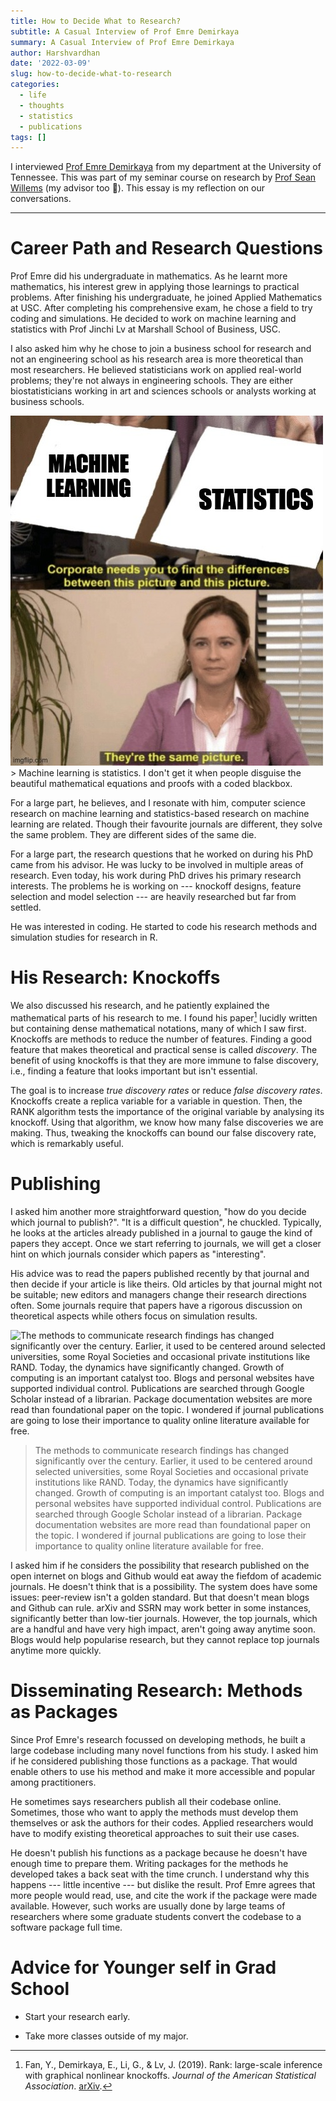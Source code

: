 ```yaml
---
title: How to Decide What to Research?
subtitle: A Casual Interview of Prof Emre Demirkaya
summary: A Casual Interview of Prof Emre Demirkaya
author: Harshvardhan
date: '2022-03-09'
slug: how-to-decide-what-to-research
categories:
  - life
  - thoughts
  - statistics
  - publications
tags: []
---
```


I interviewed [Prof Emre Demirkaya](https://scholar.google.com/citations?user=vCG5bM0AAAAJ&hl=en) from my department at the University of Tennessee. This was part of my seminar course on research by [Prof Sean Willems](https://seanwillems.com/) (my advisor too 🚀). This essay is my reflection on our conversations.

------------------------------------------------------------------------

# Career Path and Research Questions

Prof Emre did his undergraduate in mathematics. As he learnt more mathematics, his interest grew in applying those learnings to practical problems. After finishing his undergraduate, he joined Applied Mathematics at USC. After completing his comprehensive exam, he chose a field to try coding and simulations. He decided to work on machine learning and statistics with Prof Jinchi Lv at Marshall School of Business, USC.

I also asked him why he chose to join a business school for research and not an engineering school as his research area is more theoretical than most researchers. He believed statisticians work on applied real-world problems; they're not always in engineering schools. They are either biostatisticians working in art and sciences schools or analysts working at business schools.

![Machine learning is statistics. I don't get it when people disguise the beautiful mathematical equations and proofs with a coded blackbox.](images/683tnx.jpeg) \> Machine learning is statistics. I don't get it when people disguise the beautiful mathematical equations and proofs with a coded blackbox.

For a large part, he believes, and I resonate with him, computer science research on machine learning and statistics-based research on machine learning are related. Though their favourite journals are different, they solve the same problem. They are different sides of the same die.

For a large part, the research questions that he worked on during his PhD came from his advisor. He was lucky to be involved in multiple areas of research. Even today, his work during PhD drives his primary research interests. The problems he is working on --- knockoff designs, feature selection and model selection --- are heavily researched but far from settled.

He was interested in coding. He started to code his research methods and simulation studies for research in R.

# His Research: Knockoffs

We also discussed his research, and he patiently explained the mathematical parts of his research to me. I found his paper[^1] lucidly written but containing dense mathematical notations, many of which I saw first. Knockoffs are methods to reduce the number of features. Finding a good feature that makes theoretical and practical sense is called *discovery*. The benefit of using knockoffs is that they are more immune to false discovery, i.e., finding a feature that looks important but isn't essential.

[^1]: Fan, Y., Demirkaya, E., Li, G., & Lv, J. (2019). Rank: large-scale inference with graphical nonlinear knockoffs. *Journal of the American Statistical Association*. [arXiv](https://arxiv.org/abs/1709.00092).

The goal is to increase *true discovery rates* or reduce *false discovery rates*. Knockoffs create a replica variable for a variable in question. Then, the RANK algorithm tests the importance of the original variable by analysing its knockoff. Using that algorithm, we know how many false discoveries we are making. Thus, tweaking the knockoffs can bound our false discovery rate, which is remarkably useful.

# Publishing

I asked him another more straightforward question, "how do you decide which journal to publish?". "It is a difficult question", he chuckled. Typically, he looks at the articles already published in a journal to gauge the kind of papers they accept. Once we start referring to journals, we will get a closer hint on which journals consider which papers as "interesting".

His advice was to read the papers published recently by that journal and then decide if your article is like theirs. Old articles by that journal might not be suitable; new editors and managers change their research directions often. Some journals require that papers have a rigorous discussion on theoretical aspects while others focus on simulation results.

![The methods to communicate research findings has changed significantly over the century. Earlier, it used to be centered around selected universities, some Royal Societies and occasional private institutions like RAND. Today, the dynamics have significantly changed. Growth of computing is an important catalyst too. Blogs and personal websites have supported individual control. Publications are searched through Google Scholar instead of a librarian. Package documentation websites are more read than foundational paper on the topic. I wondered if journal publications are going to lose their importance to quality online literature available for free.](images/publications.png)

> The methods to communicate research findings has changed significantly over the century. Earlier, it used to be centered around selected universities, some Royal Societies and occasional private institutions like RAND. Today, the dynamics have significantly changed. Growth of computing is an important catalyst too. Blogs and personal websites have supported individual control. Publications are searched through Google Scholar instead of a librarian. Package documentation websites are more read than foundational paper on the topic. I wondered if journal publications are going to lose their importance to quality online literature available for free.

I asked him if he considers the possibility that research published on the open internet on blogs and Github would eat away the fiefdom of academic journals. He doesn't think that is a possibility. The system does have some issues: peer-review isn't a golden standard. But that doesn't mean blogs and Github can rule. arXiv and SSRN may work better in some instances, significantly better than low-tier journals. However, the top journals, which are a handful and have very high impact, aren't going away anytime soon. Blogs would help popularise research, but they cannot replace top journals anytime more quickly.

# Disseminating Research: Methods as Packages

Since Prof Emre's research focussed on developing methods, he built a large codebase including many novel functions from his study. I asked him if he considered publishing those functions as a package. That would enable others to use his method and make it more accessible and popular among practitioners.

He sometimes says researchers publish all their codebase online. Sometimes, those who want to apply the methods must develop them themselves or ask the authors for their codes. Applied researchers would have to modify existing theoretical approaches to suit their use cases.

He doesn't publish his functions as a package because he doesn't have enough time to prepare them. Writing packages for the methods he developed takes a back seat with the time crunch. I understand why this happens --- little incentive --- but dislike the result. Prof Emre agrees that more people would read, use, and cite the work if the package were made available. However, such works are usually done by large teams of researchers where some graduate students convert the codebase to a software package full time.

# Advice for Younger self in Grad School

-   Start your research early.

-   Take more classes outside of my major.
